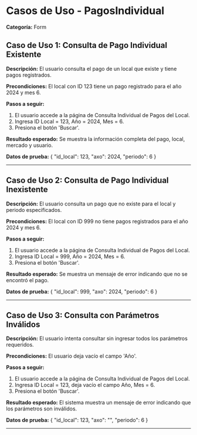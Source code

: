 # Casos de Uso - PagosIndividual

**Categoría:** Form

## Caso de Uso 1: Consulta de Pago Individual Existente

**Descripción:** El usuario consulta el pago de un local que existe y tiene pagos registrados.

**Precondiciones:**
El local con ID 123 tiene un pago registrado para el año 2024 y mes 6.

**Pasos a seguir:**
1. El usuario accede a la página de Consulta Individual de Pagos del Local.
2. Ingresa ID Local = 123, Año = 2024, Mes = 6.
3. Presiona el botón 'Buscar'.

**Resultado esperado:**
Se muestra la información completa del pago, local, mercado y usuario.

**Datos de prueba:**
{ "id_local": 123, "axo": 2024, "periodo": 6 }

---

## Caso de Uso 2: Consulta de Pago Individual Inexistente

**Descripción:** El usuario consulta un pago que no existe para el local y periodo especificados.

**Precondiciones:**
El local con ID 999 no tiene pagos registrados para el año 2024 y mes 6.

**Pasos a seguir:**
1. El usuario accede a la página de Consulta Individual de Pagos del Local.
2. Ingresa ID Local = 999, Año = 2024, Mes = 6.
3. Presiona el botón 'Buscar'.

**Resultado esperado:**
Se muestra un mensaje de error indicando que no se encontró el pago.

**Datos de prueba:**
{ "id_local": 999, "axo": 2024, "periodo": 6 }

---

## Caso de Uso 3: Consulta con Parámetros Inválidos

**Descripción:** El usuario intenta consultar sin ingresar todos los parámetros requeridos.

**Precondiciones:**
El usuario deja vacío el campo 'Año'.

**Pasos a seguir:**
1. El usuario accede a la página de Consulta Individual de Pagos del Local.
2. Ingresa ID Local = 123, deja vacío el campo Año, Mes = 6.
3. Presiona el botón 'Buscar'.

**Resultado esperado:**
El sistema muestra un mensaje de error indicando que los parámetros son inválidos.

**Datos de prueba:**
{ "id_local": 123, "axo": "", "periodo": 6 }

---

